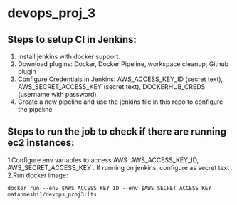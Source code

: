 # devops_proj_3

## Steps to setup CI in Jenkins:
1. Install jenkins with docker support.
2. Download plugins: Docker, Docker Pipeline, workspace cleanup, Github plugin
3. Configure Credentials in Jenkins: AWS_ACCESS_KEY_ID (secret text), AWS_SECRET_ACCESS_KEY (secret text), DOCKERHUB_CREDS (username with password)
4. Create a new pipeline and use the jenkins file in this repo to configure the pipeline


## Steps to run the job to check if there are running ec2 instances:
1.Configure env variables to access AWS :AWS_ACCESS_KEY_ID, AWS_SECRET_ACCESS_KEY . If running on jenkins, configure as secret text
2.Run docker image:
```
docker run --env $AWS_ACCESS_KEY_ID --env $AWS_SECRET_ACCESS_KEY matanmeshi1/devops_proj3:lts
```

